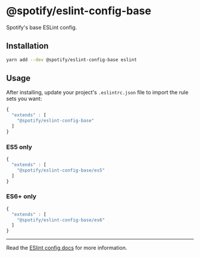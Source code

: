 # @spotify/eslint-config-base

Spotify's base ESLint config.

## Installation

```sh
yarn add --dev @spotify/eslint-config-base eslint
```

## Usage

After installing, update your project's `.eslintrc.json` file to import the rule sets you want:

```js
{
  "extends" : [
    "@spotify/eslint-config-base"
  ]
}
```

### ES5 only

```js
{
  "extends" : [
    "@spotify/eslint-config-base/es5"
  ]
}
```

### ES6+ only

```js
{
  "extends" : [
    "@spotify/eslint-config-base/es6"
  ]
}
```

---

Read the [ESlint config docs](http://eslint.org/docs/user-guide/configuring#extending-configuration-files)
for more information.
